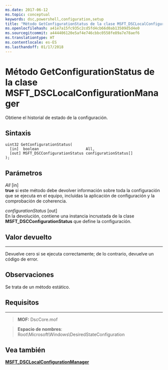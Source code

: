 ```yaml
---
ms.date: 2017-06-12
ms.topic: conceptual
keywords: dsc,powershell,configuration,setup
title: "Método GetConfigurationStatus de la clase MSFT_DSCLocalConfigurationManager"
ms.openlocfilehash: a41e7a15fc935c2cd5fd4cb66d0ab13509d5d4e0
ms.sourcegitcommit: a444406120e5af4e746cbbc0558fe89a7e78aef6
ms.translationtype: HT
ms.contentlocale: es-ES
ms.lasthandoff: 01/17/2018
---
```

# <a name="getconfigurationstatus-method-of-the-msftdsclocalconfigurationmanager-class"></a>Método GetConfigurationStatus de la clase MSFT_DSCLocalConfigurationManager

Obtiene el historial de estado de la configuración.

<a name="syntax"></a>Sintaxis
------

```mof
uint32 GetConfigurationStatus(
  [in]  boolean                     All,
  [out] MSFT_DSCConfigurationStatus configurationStatus[]
);
```

<a name="parameters"></a>Parámetros
----------

*All* \[in\]  
**true** si este método debe devolver información sobre toda la configuración que se ejecuta en el equipo, incluidas la aplicación de configuración y la comprobación de coherencia.

*configurationStatus* \[out\]  
En la devolución, contiene una instancia incrustada de la clase **MSFT_DSCConfigurationStatus** que define la configuración.

## <a name="return-value"></a>Valor devuelto
------------

Devuelve cero si se ejecuta correctamente; de lo contrario, devuelve un código de error.

## <a name="remarks"></a>Observaciones

Se trata de un método estático.

## <a name="requirements"></a>Requisitos
------------
>**MOF:** DscCore.mof

>**Espacio de nombres**: Root\Microsoft\Windows\DesiredStateConfiguration


## <a name="see-also"></a>Vea también


[**MSFT_DSCLocalConfigurationManager**](msft-dsclocalconfigurationmanager.md)


 

 



